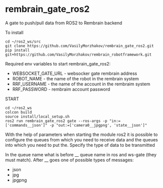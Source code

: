 # rembrain_gate_ros2
A gate to push/pull data from ROS2 to Rembrain backend

To install

```
cd ~/ros2_ws/src
git clone https://github.com/VasilyMorzhakov/rembrain_gate_ros2.git
pip install git+https://github.com/VasilyMorzhakov/rembrain_robotframework.git
```

Required env variables to start rembrain_gate_ros2:
* WEBSOCKET_GATE_URL - websocker gate rembrain address
* ROBOT_NAME - the name of the robot in the rembrain system
* RRF_USERNAME - the name of the account in the rembraim system
* RRF_PASSWORD - rembraim account password

START
```
cd ~/ros2_ws
colcon build
source install/local_setup.sh
ros2 run rembrain_gate_ros2 gate --ros-args -p "in:=['commands__json']" -p "out:=['camera0__jpgpng', 'state__json']"
```

With the help of parameters when starting the module ros2 it is possible to configure the queues from which you need to receive data and the queues into which you need to put the. Specify the type of data to be transmitted

In the queue name what is before __ queue name in ros and ws-gate (they must match).
After __ goes one of possible types of messages:
  - json
  - jpg
  - jpgpng

